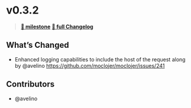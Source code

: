 # v0.3.2

> **[🎯 milestone](https://github.com/moclojer/moclojer/milestone/5?closed=1)**
> **[🔖 full Changelog](https://github.com/moclojer/moclojer/commits/v0.3.2)**

## What’s Changed

* Enhanced logging capabilities to include the host of the request along by @avelino <https://github.com/moclojer/moclojer/issues/241>

## Contributors

* @avelino

